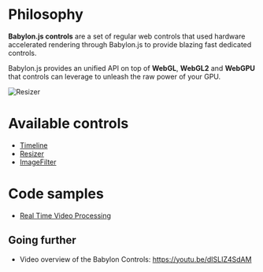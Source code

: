 # Philosophy

**Babylon.js controls** are a set of regular web controls that used hardware accelerated rendering through Babylon.js to provide blazing fast dedicated controls.

Babylon.js provides an unified API on top of **WebGL**, **WebGL2** and **WebGPU** that controls can leverage to unleash the raw power of your GPU.

![Resizer](/img/features/controls/resizer.png)

# Available controls

* [Timeline](timeline)
* [Resizer](resizer)
* [ImageFilter](imageFilter)

# Code samples

* [Real Time Video Processing](https://github.com/sebavan/BabylonjsVideoProcessingSample)

## Going further

- Video overview of the Babylon Controls: https://youtu.be/dISLIZ4SdAM

